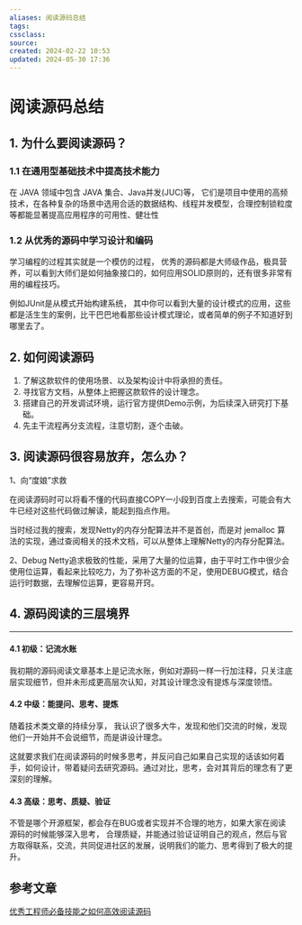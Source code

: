 ```yaml
---
aliases: 阅读源码总结
tags: 
cssclass: 
source: 
created: 2024-02-22 10:53
updated: 2024-05-30 17:36
---
```

# 阅读源码总结

## 1. 为什么要阅读源码？

### 1.1 **在通用型基础技术中提高技术能力**

在 JAVA 领域中包含 JAVA 集合、Java并发(JUC)等， 它们是项目中使用的高频技术，在各种复杂的场景中选用合适的数据结构、线程并发模型，合理控制锁粒度等都能显著提高应用程序的可用性、健壮性

### 1.2 **从优秀的源码中学习设计和编码**

学习编程的过程其实就是一个模仿的过程， 优秀的源码都是大师级作品，极具营养，可以看到大师们是如何抽象接口的，如何应用SOLID原则的，还有很多非常有用的编程技巧。

例如JUnit是从模式开始构建系统， 其中你可以看到大量的设计模式的应用，这些都是活生生的案例，比干巴巴地看那些设计模式理论，或者简单的例子不知道好到哪里去了。

## 2. **如何阅读源码**

1. 了解这款软件的使用场景、以及架构设计中将承担的责任。
2. 寻找官方文档，从整体上把握这款软件的设计理念。
3. 搭建自己的开发调试环境，运行官方提供Demo示例，为后续深入研究打下基础。
4. 先主干流程再分支流程，注意切割，逐个击破。

## 3. **阅读源码很容易放弃，怎么办？**

1、向“度娘”求救

在阅读源码时可以将看不懂的代码直接COPY一小段到百度上去搜索，可能会有大牛已经对这些代码做过解读，能起到指点作用。

当时经过我的搜索，发现Netty的内存分配算法并不是首创，而是对 jemalloc 算法的实现，通过查阅相关的技术文档，可以从整体上理解Netty的内存分配算法。

2、Debug Netty追求极致的性能，采用了大量的位运算，由于平时工作中很少会使用位运算，看起来比较吃力，为了弥补这方面的不足，使用DEBUG模式，结合运行时数据，去理解位运算，更容易开窍。

## 4. **源码阅读的三层境界**

------

#### **4.1 初级：记流水账**

我初期的源码阅读文章基本上是记流水账，例如对源码一样一行加注释，只关注底层实现细节，但并未形成更高层次认知，对其设计理念没有提炼与深度领悟。

#### **4.2 中级：能提问、思考、提炼**

随着技术类文章的持续分享， 我认识了很多大牛，发现和他们交流的时候，发现他们一开始并不会说细节，而是讲设计理念。

这就要求我们在阅读源码的时候多思考，并反问自己如果自己实现的话该如何着手，如何设计，带着疑问去研究源码。通过对比，思考，会对其背后的理念有了更深刻的理解。

#### **4.3 高级：思考、质疑、验证**

不管是哪个开源框架，都会存在BUG或者实现并不合理的地方，如果大家在阅读源码的时候能够深入思考， 合理质疑，并能通过验证证明自己的观点，然后与官方取得联系，交流，共同促进社区的发展，说明我们的能力、思考得到了极大的提升。

## 参考文章

[优秀工程师必备技能之如何高效阅读源码](https://cloud.tencent.com/developer/article/1772680)